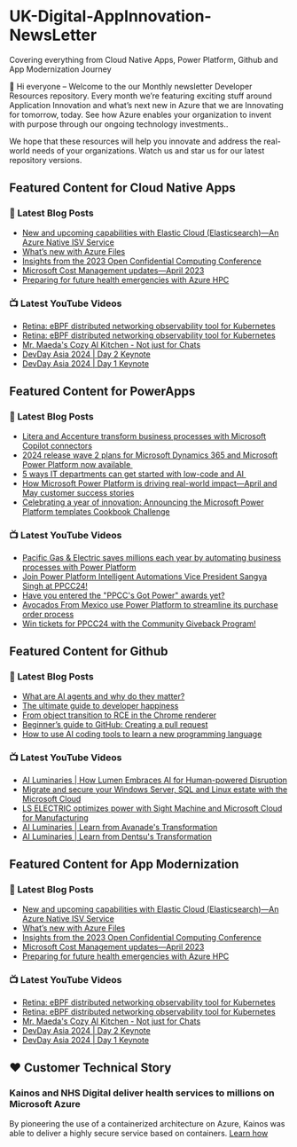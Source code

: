 # UK-Digital-AppInnovation-NewsLetter

Covering everything from Cloud Native Apps, Power Platform, Github and App Modernization Journey

👋 Hi everyone – Welcome to the our Monthly newsletter Developer Resources repository. Every month we’re featuring exciting stuff around Application Innovation and what’s next new in Azure that we are Innovating for tomorrow, today. See how Azure enables your organization to invent with purpose through our ongoing technology investments..


We hope that these resources will help you innovate and address the real-world needs of your organizations. Watch us and star us for our latest repository versions.

## Featured Content for Cloud Native Apps


### 📝 Latest Blog Posts

    
<!-- BLOGCNA:START -->
- [New and upcoming capabilities with Elastic Cloud (Elasticsearch)—An Azure Native ISV Service](https://azure.microsoft.com/blog/new-and-upcoming-capabilities-with-elastic-cloud-elasticsearch-an-azure-native-isv-service/)
- [What’s new with Azure Files](https://azure.microsoft.com/blog/what-s-new-with-azure-files/)
- [Insights from the 2023 Open Confidential Computing Conference](https://azure.microsoft.com/blog/insights-from-the-2023-open-confidential-computing-conference/)
- [Microsoft Cost Management updates—April 2023](https://azure.microsoft.com/blog/microsoft-cost-management-updates-april-2023/)
- [Preparing for future health emergencies with Azure HPC ](https://azure.microsoft.com/blog/preparing-for-future-health-emergencies-with-azure-hpc/)
<!-- BLOGCNA:END -->

### 📺 Latest YouTube Videos

 
<!-- YOUTUBECNA:START -->
- [Retina: eBPF distributed networking observability tool for Kubernetes](https://www.youtube.com/watch?v=tTaWFrIrZQM)
- [Retina: eBPF distributed networking observability tool for Kubernetes](https://www.youtube.com/watch?v=JqUcrMhF-rQ)
- [Mr. Maeda&#39;s Cozy AI Kitchen - Not just for Chats](https://www.youtube.com/watch?v=Z4e6TwGnvUo)
- [DevDay Asia 2024 | Day 2 Keynote](https://www.youtube.com/watch?v=L0PkyrArEf4)
- [DevDay Asia 2024 | Day 1 Keynote](https://www.youtube.com/watch?v=cvAKKR22xhk)
<!-- YOUTUBECNA:END -->

##  Featured Content for PowerApps
### 📝 Latest Blog Posts
<!-- BLOGPOWER:START -->
- [Litera and Accenture transform business processes with Microsoft Copilot connectors](https://www.microsoft.com/en-us/power-platform/blog/2024/07/25/litera-and-accenture-transform-business-processes-with-microsoft-copilot-connectors/)
- [2024 release wave 2 plans for Microsoft Dynamics 365 and Microsoft Power Platform now available ](https://www.microsoft.com/en-us/dynamics-365/blog/business-leader/2024/07/16/2024-release-wave-2-plans-for-microsoft-dynamics-365-and-microsoft-power-platform-now-available/)
- [5 ways IT departments can get started with low-code and AI ](https://www.microsoft.com/en-us/microsoft-copilot/blog/copilot-studio/5-ways-it-departments-can-get-started-with-low-code-and-ai/)
- [How Microsoft Power Platform is driving real-world impact—April and May customer success stories](https://www.microsoft.com/en-us/power-platform/blog/2024/06/26/how-microsoft-power-platform-is-driving-real-world-impact-april-and-may-customer-success-stories/)
- [Celebrating a year of innovation: Announcing the Microsoft Power Platform templates Cookbook Challenge](https://www.microsoft.com/en-us/power-platform/blog/2024/06/06/celebrating-a-year-of-innovation-announcing-the-microsoft-power-platform-templates-cookbook-challenge/)
<!-- BLOGPOWER:END -->
 ### 📺 Latest YouTube Videos
    
<!-- YOUTUBEPOWER:START -->
- [Pacific Gas &amp; Electric saves millions each year by automating business processes with Power Platform](https://www.youtube.com/watch?v=9a_IJJiY3SY)
- [Join Power Platform Intelligent Automations Vice President Sangya Singh at PPCC24!](https://www.youtube.com/watch?v=Klcprco2fr0)
- [Have you entered the &quot;PPCC&#39;s Got Power&quot; awards yet?](https://www.youtube.com/watch?v=Tu5njOjkzuo)
- [Avocados From Mexico use Power Platform to streamline its purchase order process](https://www.youtube.com/watch?v=eLLIoYSEVD0)
- [Win tickets for PPCC24 with the Community Giveback Program!](https://www.youtube.com/watch?v=4fmi4EdDCak)
<!-- YOUTUBEPOWER:END -->

##  Featured Content for Github
### 📝 Latest Blog Posts
<!-- BLOGGITHUB:START -->
- [What are AI agents and why do they matter?](https://github.blog/ai-and-ml/generative-ai/what-are-ai-agents-and-why-do-they-matter/)
- [The ultimate guide to developer happiness](https://github.blog/engineering/engineering-principles/the-ultimate-guide-to-developer-happiness/)
- [From object transition to RCE in the Chrome renderer](https://github.blog/security/vulnerability-research/from-object-transition-to-rce-in-the-chrome-renderer/)
- [Beginner’s guide to GitHub: Creating a pull request](https://github.blog/developer-skills/github/beginners-guide-to-github-creating-a-pull-request/)
- [How to use AI coding tools to learn a new programming language](https://github.blog/developer-skills/programming-languages-and-frameworks/how-to-use-ai-coding-tools-to-learn-a-new-programming-language/)
<!-- BLOGGITHUB:END -->
### 📺 Latest YouTube Videos
<!-- YOUTUBEGITHUB:START -->
- [AI Luminaries | How Lumen Embraces AI for Human-powered Disruption](https://www.youtube.com/watch?v=AHCH4eVZrp8)
- [Migrate and secure your Windows Server, SQL and Linux estate with the Microsoft Cloud](https://www.youtube.com/watch?v=3cs5WTB1cHQ)
- [LS ELECTRIC optimizes power with Sight Machine and Microsoft Cloud for Manufacturing](https://www.youtube.com/watch?v=AtwO3wILvRc)
- [AI Luminaries | Learn from Avanade&#39;s Transformation](https://www.youtube.com/watch?v=ngFCBV_KoYo)
- [AI Luminaries | Learn from Dentsu&#39;s ​Transformation](https://www.youtube.com/watch?v=o3mTuhBSs5A)
<!-- YOUTUBEGITHUB:END -->
##  Featured Content for App Modernization
### 📝 Latest Blog Posts
<!-- BLOGAPPMOD:START -->
- [New and upcoming capabilities with Elastic Cloud (Elasticsearch)—An Azure Native ISV Service](https://azure.microsoft.com/blog/new-and-upcoming-capabilities-with-elastic-cloud-elasticsearch-an-azure-native-isv-service/)
- [What’s new with Azure Files](https://azure.microsoft.com/blog/what-s-new-with-azure-files/)
- [Insights from the 2023 Open Confidential Computing Conference](https://azure.microsoft.com/blog/insights-from-the-2023-open-confidential-computing-conference/)
- [Microsoft Cost Management updates—April 2023](https://azure.microsoft.com/blog/microsoft-cost-management-updates-april-2023/)
- [Preparing for future health emergencies with Azure HPC ](https://azure.microsoft.com/blog/preparing-for-future-health-emergencies-with-azure-hpc/)
<!-- BLOGAPPMOD:END -->
### 📺 Latest YouTube Videos
<!-- YOUTUBEAPPMOD:START -->
- [Retina: eBPF distributed networking observability tool for Kubernetes](https://www.youtube.com/watch?v=tTaWFrIrZQM)
- [Retina: eBPF distributed networking observability tool for Kubernetes](https://www.youtube.com/watch?v=JqUcrMhF-rQ)
- [Mr. Maeda&#39;s Cozy AI Kitchen - Not just for Chats](https://www.youtube.com/watch?v=Z4e6TwGnvUo)
- [DevDay Asia 2024 | Day 2 Keynote](https://www.youtube.com/watch?v=L0PkyrArEf4)
- [DevDay Asia 2024 | Day 1 Keynote](https://www.youtube.com/watch?v=cvAKKR22xhk)
<!-- YOUTUBEAPPMOD:END -->


## ♥️ Customer Technical Story 

### Kainos and NHS Digital deliver health services to millions on Microsoft Azure

By pioneering the use of a containerized architecture on Azure, Kainos was able to deliver a highly secure service based on containers. [Learn how](https://customers.microsoft.com/en-us/story/1368348549535774520-kainos-and-nhs-digital-deliver-health-services-to-millions-on-microsoft-azure)

